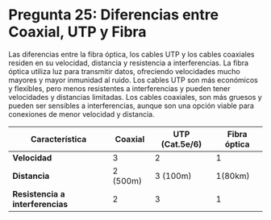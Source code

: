 # Pregunta 25: Diferencias entre Coaxial, UTP y Fibra

Las diferencias entre la fibra óptica, los cables UTP y los cables coaxiales residen en su velocidad, distancia y resistencia a interferencias. La fibra óptica utiliza luz para transmitir datos, ofreciendo velocidades mucho mayores y mayor inmunidad al ruido. Los cables UTP son más económicos y flexibles, pero menos resistentes a interferencias y pueden tener velocidades y distancias limitadas. Los cables coaxiales, son más gruesos y pueden ser sensibles a interferencias, aunque son una opción viable para conexiones de menor velocidad y distancia. 

| Característica       | Coaxial               | UTP (Cat.5e/6)        | Fibra óptica          |
|----------------------|-----------------------|-----------------------|-----------------------|
| **Velocidad**  | 3	          | 2         | 1       |
| **Distancia**       | 2 (500m)          | 3 (100m)          | 1(80km) |
| **Resistencia a interferencias** | 2              | 3                  | 1         |